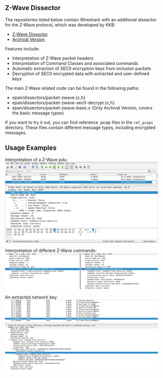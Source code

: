 Z-Wave Dissector
----------------

The repositories listed below contain Wireshark with an additional dissector for the Z-Wave protocol, which was developed by KKB:

  - [Z-Wave Dissector](https://github.com/hgb-kkb/ws-zwave-dissector)
  - [Archival Version](https://github.com/hgb-kkb/ws-zwave-dissector-still)

Features include:

  - Interpretation of Z-Wave packet headers
  - Interpretation of Command Classes and associated commands
  - Automatic extraction of SEC0 encryption keys from inclusion packets
  - Decryption of SEC0 encrypted data with extracted and user-defined keys

The main Z-Wave related code can be found in the following paths:

  - epan/dissectors/packet-zwave.{c,h}
  - epan/dissectors/packet-zwave-sec0-decrypt.{c,h}
  - epan/dissectors/packet-zwave-basic.c (Only Archival Version, covers the basic message types)

If you want to try it out, you can find reference .pcap files in the `ref_pcaps` directory. These files contain different message types, including encrypted messages.

Usage Examples
--------------

Interpretation of a Z-Wave pdu:
![Z-Wave PDU Fields](images/pdu-view.png)

Interpretation of different Z-Wave commands:
![Different Z-Wave Commands](images/commands.png)

An extracted network key:
![Extracted Network Key](images/network_key.png)
